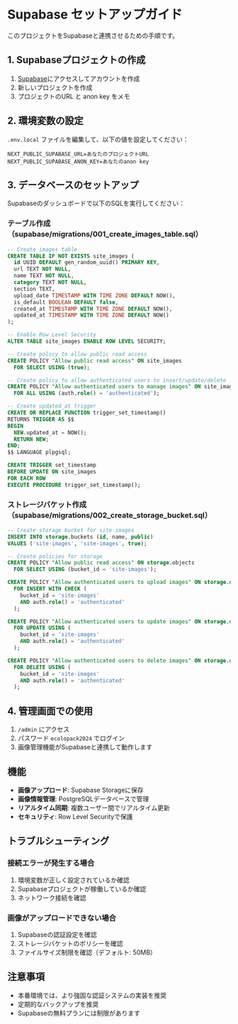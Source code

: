 # Supabase セットアップガイド

このプロジェクトをSupabaseと連携させるための手順です。

## 1. Supabaseプロジェクトの作成

1. [Supabase](https://supabase.com)にアクセスしてアカウントを作成
2. 新しいプロジェクトを作成
3. プロジェクトのURL と anon key をメモ

## 2. 環境変数の設定

`.env.local` ファイルを編集して、以下の値を設定してください：

```
NEXT_PUBLIC_SUPABASE_URL=あなたのプロジェクトURL
NEXT_PUBLIC_SUPABASE_ANON_KEY=あなたのanon key
```

## 3. データベースのセットアップ

Supabaseのダッシュボードで以下のSQLを実行してください：

### テーブル作成（supabase/migrations/001_create_images_table.sql）

```sql
-- Create images table
CREATE TABLE IF NOT EXISTS site_images (
  id UUID DEFAULT gen_random_uuid() PRIMARY KEY,
  url TEXT NOT NULL,
  name TEXT NOT NULL,
  category TEXT NOT NULL,
  section TEXT,
  upload_date TIMESTAMP WITH TIME ZONE DEFAULT NOW(),
  is_default BOOLEAN DEFAULT false,
  created_at TIMESTAMP WITH TIME ZONE DEFAULT NOW(),
  updated_at TIMESTAMP WITH TIME ZONE DEFAULT NOW()
);

-- Enable Row Level Security
ALTER TABLE site_images ENABLE ROW LEVEL SECURITY;

-- Create policy to allow public read access
CREATE POLICY "Allow public read access" ON site_images
  FOR SELECT USING (true);

-- Create policy to allow authenticated users to insert/update/delete
CREATE POLICY "Allow authenticated users to manage images" ON site_images
  FOR ALL USING (auth.role() = 'authenticated');

-- Create updated_at trigger
CREATE OR REPLACE FUNCTION trigger_set_timestamp()
RETURNS TRIGGER AS $$
BEGIN
  NEW.updated_at = NOW();
  RETURN NEW;
END;
$$ LANGUAGE plpgsql;

CREATE TRIGGER set_timestamp
BEFORE UPDATE ON site_images
FOR EACH ROW
EXECUTE PROCEDURE trigger_set_timestamp();
```

### ストレージバケット作成（supabase/migrations/002_create_storage_bucket.sql）

```sql
-- Create storage bucket for site images
INSERT INTO storage.buckets (id, name, public)
VALUES ('site-images', 'site-images', true);

-- Create policies for storage
CREATE POLICY "Allow public read access" ON storage.objects
  FOR SELECT USING (bucket_id = 'site-images');

CREATE POLICY "Allow authenticated users to upload images" ON storage.objects
  FOR INSERT WITH CHECK (
    bucket_id = 'site-images' 
    AND auth.role() = 'authenticated'
  );

CREATE POLICY "Allow authenticated users to update images" ON storage.objects
  FOR UPDATE USING (
    bucket_id = 'site-images' 
    AND auth.role() = 'authenticated'
  );

CREATE POLICY "Allow authenticated users to delete images" ON storage.objects
  FOR DELETE USING (
    bucket_id = 'site-images' 
    AND auth.role() = 'authenticated'
  );
```

## 4. 管理画面での使用

1. `/admin` にアクセス
2. パスワード `ecolopack2024` でログイン
3. 画像管理機能がSupabaseと連携して動作します

## 機能

- **画像アップロード**: Supabase Storageに保存
- **画像情報管理**: PostgreSQLデータベースで管理
- **リアルタイム同期**: 複数ユーザー間でリアルタイム更新
- **セキュリティ**: Row Level Securityで保護

## トラブルシューティング

### 接続エラーが発生する場合

1. 環境変数が正しく設定されているか確認
2. Supabaseプロジェクトが稼働しているか確認
3. ネットワーク接続を確認

### 画像がアップロードできない場合

1. Supabaseの認証設定を確認
2. ストレージバケットのポリシーを確認
3. ファイルサイズ制限を確認（デフォルト: 50MB）

## 注意事項

- 本番環境では、より強固な認証システムの実装を推奨
- 定期的なバックアップを推奨
- Supabaseの無料プランには制限があります